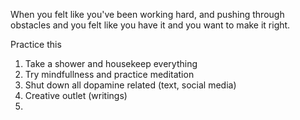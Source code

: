 When you felt like you've been working hard, and pushing through obstacles and you felt like you have it and you want to make it right. 

Practice this

1. Take a shower and housekeep everything
2. Try mindfullness and practice meditation
3. Shut down all dopamine related (text, social media)
4. Creative outlet (writings)
5. 